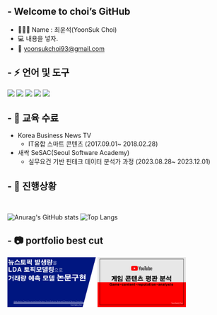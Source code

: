 ## - Welcome to choi’s GitHub
* 👨🏻‍🎓 Name : 최윤석(YoonSuk Choi)
* 💻 내용을 넣자.
* 📧 yoonsukchoi93@gmail.com


## - ⚡ 언어 및 도구
<div>
<img src="https://img.shields.io/badge/Git-F04032?style=for-the-badge&logo=Git&logoColor=ffffff">
<img src="https://img.shields.io/badge/Github-181717?style=for-the-badge&logo=Github&logoColor=ffffff">
<img src="https://img.shields.io/badge/python-3776AB?style=for-the-badge&logo=python&logoColor=white" />
<img src = "https://img.shields.io/badge/pandas-%23150458.svg?style=for-the-badge&logo=pandas&logoColor=white">
<img src="https://img.shields.io/badge/MYSQL-4479A1?style=for-the-badge&logo=MYSQL&logoColor=white" />


</div>


## - 🌱 교육 수료
* Korea Business News TV
  - IT융합 스마트 콘텐츠 (2017.09.01~ 2018.02.28)
* 새싹 SeSAC(Seoul Software Academy)
  - 실무요건 기반 핀테크 데이터 분석가 과정 (2023.08.28~ 2023.12.01)


## - 👏 진행상황
<br>

![Anurag's GitHub stats](https://github-readme-stats.vercel.app/api?username=projectCHOI&show_icons=true&theme=tokyonight)
![Top Langs](https://github-readme-stats.vercel.app/api/top-langs/?username=projectCHOI&layout=compact&theme=tokyonight)
</br>


## - 📷 portfolio best cut
<div>
<img width="200px;" src="project_1_Relevance-between-news-topics-and-trading-volume.PNG"/>
<img width="200px;" src="project_2_Game-content-reputation-analysis.PNG"/>
</div>
